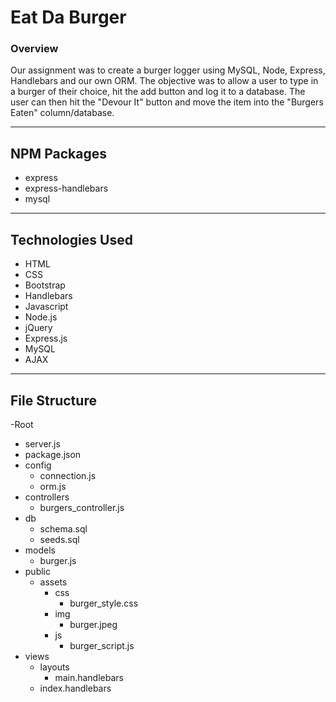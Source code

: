# Eat Da Burger

### Overview

Our assignment was to create a burger logger using MySQL, Node, Express, Handlebars and our own ORM. The objective was to allow a user to type in a burger of their choice, hit the add button and log it to a database. The user can then hit the "Devour It" button and move the item into the "Burgers Eaten" column/database.

---

## NPM Packages

* express
* express-handlebars
* mysql

---

## Technologies Used

* HTML
* CSS
* Bootstrap
* Handlebars
* Javascript
* Node.js
* jQuery
* Express.js
* MySQL
* AJAX

---

## File Structure

-Root
* server.js
* package.json
* config
  * connection.js
  * orm.js
* controllers
  * burgers_controller.js
* db
  * schema.sql
  * seeds.sql
* models
    * burger.js
* public
    * assets
        * css
            * burger_style.css
        * img
            * burger.jpeg
        * js
            * burger_script.js
* views
    * layouts
        * main.handlebars
    * index.handlebars
